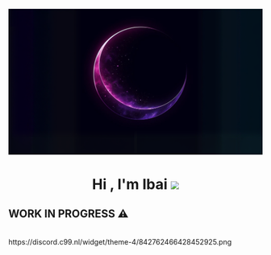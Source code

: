 [![Ibaigz](./fondo.png)](https://ibaigz.com) 
<br>
<h1 align="center">Hi , I'm Ibai <img src="https://media.giphy.com/media/hvRJCLFzcasrR4ia7z/giphy.gif" width="35"></h1>

## WORK IN PROGRESS :warning:
<br>
https://discord.c99.nl/widget/theme-4/842762466428452925.png
<br>

	

	

